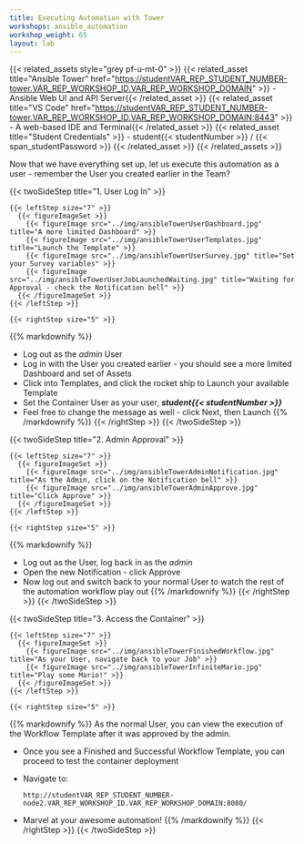```yaml
---
title: Executing Automation with Tower
workshops: ansible_automation
workshop_weight: 65
layout: lab
---
```


{{< related_assets style="grey pf-u-mt-0" >}}
  {{< related_asset title="Ansible Tower" href="https://studentVAR_REP_STUDENT_NUMBER-tower.VAR_REP_WORKSHOP_ID.VAR_REP_WORKSHOP_DOMAIN" >}} - Ansible Web UI and API Server{{< /related_asset >}}
  {{< related_asset title="VS Code" href="https://studentVAR_REP_STUDENT_NUMBER-tower.VAR_REP_WORKSHOP_ID.VAR_REP_WORKSHOP_DOMAIN:8443" >}} - A web-based IDE and Terminal{{< /related_asset >}}
  {{< related_asset title="Student Credentials" >}} - student{{< studentNumber >}} / {{< span_studentPassword >}} {{< /related_asset >}}
{{< /related_assets >}}

Now that we have everything set up, let us execute this automation as a user - remember the User you created earlier in the Team?

{{< twoSideStep title="1. User Log In" >}}
    
    {{< leftStep size="7" >}}
      {{< figureImageSet >}}
        {{< figureImage src="../img/ansibleTowerUserDashboard.jpg" title="A more limited Dashboard" >}}
        {{< figureImage src="../img/ansibleTowerUserTemplates.jpg" title="Launch the Template" >}}
        {{< figureImage src="../img/ansibleTowerUserSurvey.jpg" title="Set your Survey variables" >}}
        {{< figureImage src="../img/ansibleTowerUserJobLaunchedWaiting.jpg" title="Waiting for Approval - check the Notification bell" >}}
      {{< /figureImageSet >}}
    {{< /leftStep >}}

    {{< rightStep size="5" >}}

{{% markdownify %}}
- Log out as the *admin* User
- Log in with the User you created earlier - you should see a more limited Dashboard and set of Assets
- Click into Templates, and click the rocket ship to Launch your available Template
- Set the Container User as your user, ***student{{< studentNumber >}}***
- Feel free to change the message as well - click Next, then Launch
{{% /markdownify %}}
    {{< /rightStep >}}
{{< /twoSideStep >}}


{{< twoSideStep title="2. Admin Approval" >}}
    
    {{< leftStep size="7" >}}
      {{< figureImageSet >}}
        {{< figureImage src="../img/ansibleTowerAdminNotification.jpg" title="As the Admin, click on the Notification bell" >}}
        {{< figureImage src="../img/ansibleTowerAdminApprove.jpg" title="Click Approve" >}}
      {{< /figureImageSet >}}
    {{< /leftStep >}}

    {{< rightStep size="5" >}}

{{% markdownify %}}
- Log out as the User, log back in as the *admin*
- Open the new Notification - click Approve
- Now log out and switch back to your normal User to watch the rest of the automation workflow play out
{{% /markdownify %}}
    {{< /rightStep >}}
{{< /twoSideStep >}}


{{< twoSideStep title="3. Access the Container" >}}
    
    {{< leftStep size="7" >}}
      {{< figureImageSet >}}
        {{< figureImage src="../img/ansibleTowerFinishedWorkflow.jpg" title="As your User, navigate back to your Job" >}}
        {{< figureImage src="../img/ansibleTowerInfiniteMario.jpg" title="Play some Mario!" >}}
      {{< /figureImageSet >}}
    {{< /leftStep >}}

    {{< rightStep size="5" >}}

{{% markdownify %}}
As the normal User, you can view the execution of the Workflow Template after it was approved by the admin.

- Once you see a Finished and Successful Workflow Template, you can proceed to test the container deployment
- Navigate to:

  `http://studentVAR_REP_STUDENT_NUMBER-node2.VAR_REP_WORKSHOP_ID.VAR_REP_WORKSHOP_DOMAIN:8080/`

- Marvel at your awesome automation!
{{% /markdownify %}}
    {{< /rightStep >}}
{{< /twoSideStep >}}

